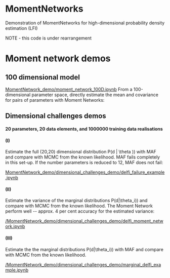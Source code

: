 # MomentNetworks
Demonstration of MomentNetworks for high-dimensional probability density estimation (LFI)

NOTE - this code is under rearrangement


# Moment network demos

## 100 dimensional model
[MomentNetwork_demo/moment_network_100D.ipynb](https://github.com/NiallJeffrey/MomentNetworks/blob/master/MomentNetwork_demo/moment_network_100D.ipynb)
From a 100-dimensional parameter space, directly estimate the mean and covariance for pairs of parameters with Moment Networks:


## Dimensional challenges demos
#### 20 parameters, 20 data elements, and 1000000 training data realisations

#### (I)
Estimate the full (20,20) dimensional distribution P(d | \theta )) with MAF and compare with MCMC from the known likelihood. MAF fails completely in this set-up. If the number parameters is reduced to 12, MAF does not fail:

[MomentNetwork_demo/dimensional_challenges_demo/delfi_failure_example.ipynb](https://github.com/NiallJeffrey/MomentNetworks/blob/master/MomentNetwork_demo/dimensional_challenges_demo/delfi_failure_example.ipynb)

#### (II)
Estimate the variance of the marginal distributions P(d|\theta_i)) and compare with MCMC from the known likelihood. The Moment Network perform well --  approx. 4 per cent accuracy for the estimated variance: 

[/MomentNetwork_demo/dimensional_challenges_demo/delfi_moment_network.ipynb](https://github.com/NiallJeffrey/MomentNetworks/blob/master/MomentNetwork_demo/dimensional_challenges_demo/delfi_moment_network.ipynb)

#### (III)
Estimate the the marginal distributions P(d|\theta_i)) with MAF and compare with MCMC from the known likelihood. 

[/MomentNetwork_demo/dimensional_challenges_demo/marginal_delfi_example.ipynb](https://github.com/NiallJeffrey/MomentNetworks/blob/master/MomentNetwork_demo/dimensional_challenges_demo/marginal_delfi_example.ipynb)


